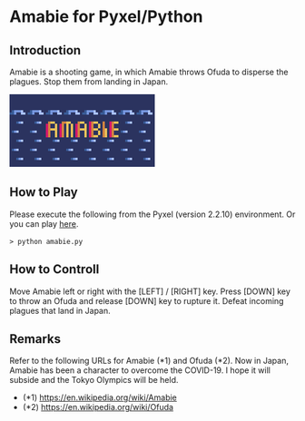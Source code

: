 # Amabie for Pyxel/Python

## Introduction

Amabie is a shooting game, in which Amabie throws Ofuda to disperse the plagues. 
Stop them from landing in Japan.

![](https://github.com/jay-kumogata/RetroGames/blob/main/pyxel/amabie/screenshots/amabie02.gif)

## How to Play

Please execute the following from the Pyxel (version 2.2.10) environment.
Or you can play [here](https://kitao.github.io/pyxel/wasm/launcher/?run=jay-kumogata.RetroGames.pyxel.amabie.amabie).

	> python amabie.py

## How to Controll

Move Amabie left or right with the [LEFT] / [RIGHT] key.
Press [DOWN] key to throw an Ofuda and release [DOWN] key to rupture it. 
Defeat incoming plagues that land in Japan.

## Remarks

Refer to the following URLs for Amabie (*1) and Ofuda (*2). 
Now in Japan, Amabie has been a character to overcome the COVID-19. 
I hope it will subside and the Tokyo Olympics will be held.

- (*1) https://en.wikipedia.org/wiki/Amabie
- (*2) https://en.wikipedia.org/wiki/Ofuda

